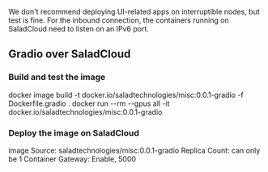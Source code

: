 
We don't recommend deploying UI-related apps on interruptible nodes, but test is fine.
For the inbound connection, the containers running on SaladCloud need to listen on an IPv6 port.

## Gradio over SaladCloud

### Build and test the image
docker image build -t docker.io/saladtechnologies/misc:0.0.1-gradio -f Dockerfile.gradio .
docker run --rm --gpus all -it  docker.io/saladtechnologies/misc:0.0.1-gradio 

### Deploy the image on SaladCloud
image Source: saladtechnologies/misc:0.0.1-gradio
Replica Count: can only be 1
Container Gateway: Enable, 5000

